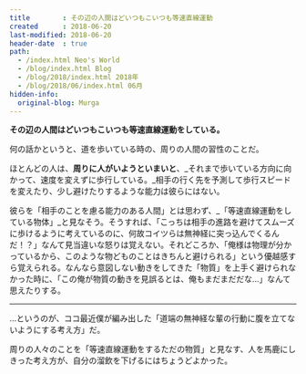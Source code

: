 ```yaml
---
title        : その辺の人間はどいつもこいつも等速直線運動
created      : 2018-06-20
last-modified: 2018-06-20
header-date  : true
path:
  - /index.html Neo's World
  - /blog/index.html Blog
  - /blog/2018/index.html 2018年
  - /blog/2018/06/index.html 06月
hidden-info:
  original-blog: Murga
---
```


**その辺の人間はどいつもこいつも等速直線運動をしている。**

何の話かというと、道を歩いている時の、周りの人間の習性のことだ。

ほとんどの人は、**周りに人がいようといまいと**、_それまで歩いている方向に向かって、速度を変えずに歩行している。_相手の行く先を予測して歩行スピードを変えたり、少し避けたりするような能力は彼らにはない。

彼らを「相手のことを慮る能力のある人間」とは思わず、_「等速直線運動をしている物体」_と見なそう。そうすれば、「こっちは相手の進路を避けてスムーズに歩けるように考えているのに、何故コイツらは無神経に突っ込んでくるんだ！？」なんて見当違いな怒りは覚えない。それどころか、「俺様は物理が分かっているから、このような物どものことはきちんと避けられる」という優越感すら覚えられる。なんなら意図しない動きをしてきた「物質」を上手く避けられなかった時に、「この俺が物質の動きを見誤るとは、俺もまだまだだな…」なんて思えたりする。

---

…というのが、ココ最近僕が編み出した「道端の無神経な輩の行動に腹を立てないようにする考え方」だ。

周りの人々のことを「等速直線運動をするただの物質」と見なす、人を馬鹿にしきった考え方が、自分の溜飲を下げるにはちょうどよかった。
